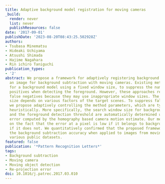 ```yaml
---
title: Adaptive background model registration for moving cameras
_build:
  render: never
  list: never
  publishResources: false
date: '2017-09-01'
publishDate: '2023-08-20T08:43:25.502928Z'
authors:
- Tsubasa Minematsu
- Hideaki Uchiyama
- Atsushi Shimada
- Hajime Nagahara
- Rin ichiro Taniguchi
publication_types:
- '2'
abstract: We propose a framework for adaptively registering background models with
  an image for background subtraction with moving cameras. Existing methods search
  for a background model using a fixed window size, to suppress the number of false
  positives when detecting the foreground. However, these approaches result in many
  false negatives because they may use inappropriate window sizes. The appropriate
  size depends on various factors of the target scenes. To suppress false detections,
  we propose adaptively controlling the method parameters, which are typically determined
  heuristically. More specifically, the search window size for background registration
  and the foreground detection threshold are automatically determined using the re-projection
  error computed by the homography based camera motion estimate. Our method is based
  on the fact that the error at a pixel is low if it belongs to background and high
  if it does not. We quantitatively confirmed that the proposed framework improved
  the background subtraction accuracy when applied to images from moving cameras in
  various public datasets.
featured: false
publication: '*Pattern Recognition Letters*'
tags:
- Background subtraction
- Moving camera
- Moving object detection
- Re-projection error
doi: 10.1016/j.patrec.2017.03.010
---
```


